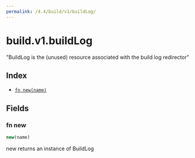 ```yaml
---
permalink: /4.4/build/v1/buildLog/
---
```


# build.v1.buildLog

"BuildLog is the (unused) resource associated with the build log redirector"

## Index

* [`fn new(name)`](#fn-new)

## Fields

### fn new

```ts
new(name)
```

new returns an instance of BuildLog